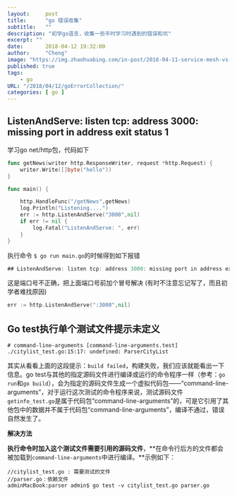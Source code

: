 ```yaml
---
layout:     post
title:      "go 错误收集"
subtitle:   ""
description: "初学go语言，收集一些平时学习时遇到的错误和坑"
excerpt: ""
date:       2018-04-12 19:32:00
author:     "Cheng"
image: "https://img.zhaohuabing.com/in-post/2018-04-11-service-mesh-vs-api-gateway/background.jpg"
published: true
tags:
    - go
URL: "/2018/04/12/goErrorCollection/"
categories: [ go ]
---
```


## ListenAndServe: listen tcp: address 3000: missing port in address exit status 1

学习go net/http包，代码如下

```go
func getNews(writer http.ResponseWriter, request *http.Request) {
	writer.Write([]byte("hello"))
}

func main() {

	http.HandleFunc("/getNews",getNews)
	log.Println("Listening....")
	err := http.ListenAndServe("3000",nil)
	if err != nil {
		log.Fatal("ListenAndServe: ", err)
	}
}
```

执行命令 `$ go run main.go`的时候得到如下报错

```go
## ListenAndServe: listen tcp: address 3000: missing port in address exit status 1
```

这是端口号不正确，把上面端口号前加个冒号解决 (有时不注意忘记写了，而且初学者难找原因)

```go
err := http.ListenAndServe(":3000",nil)
```

## Go test执行单个测试文件提示未定义

```
# command-line-arguments [command-line-arguments.test]
./citylist_test.go:15:17: undefined: ParserCityList
```

其实从看看上面的这段提示：`build failed`，构建失败，我们应该就能看出一下信息。go test与其他的指定源码文件进行编译或运行的命令程序一样（参考：`go run`和`go build`），会为指定的源码文件生成一个虚拟代码包——“command-line-arguments”，对于运行这次测试的命令程序来说，测试源码文件`getinfo_test.go`是属于代码包“command-line-arguments”的，可是它引用了其他包中的数据并不属于代码包“command-line-arguments”，编译不通过，错误自然发生了。

**解决方法**

**执行命令时加入这个测试文件需要引用的源码文件**，**在命令行后方的文件都会被加载到`command-line-arguments`中进行编译。**示例如下：

```
//citylist_test.go : 需要测试的文件
//parser.go：依赖文件
adminMacBook:parser admin$ go test -v citylist_test.go parser.go
```

